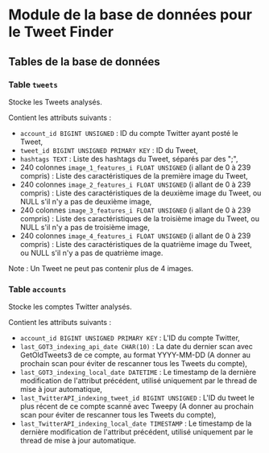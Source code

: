 # Module de la base de données pour le Tweet Finder

## Tables de la base de données

### Table `tweets`

Stocke les Tweets analysés.

Contient les attributs suivants :
* `account_id BIGINT UNSIGNED` : ID du compte Twitter ayant posté le Tweet,
* `tweet_id BIGINT UNSIGNED PRIMARY KEY` : ID du Tweet,
* `hashtags TEXT` : Liste des hashtags du Tweet, séparés par des ";",
* 240 colonnes `image_1_features_i FLOAT UNSIGNED` (i allant de 0 à 239 compris) : Liste des caractéristiques de la première image du Tweet,
* 240 colonnes `image_2_features_i FLOAT UNSIGNED` (i allant de 0 à 239 compris) : Liste des caractéristiques de la deuxième image du Tweet, ou NULL s'il n'y a pas de deuxième image,
* 240 colonnes `image_3_features_i FLOAT UNSIGNED` (i allant de 0 à 239 compris) : Liste des caractéristiques de la troisième image du Tweet, ou NULL s'il n'y a pas de troisième image,
* 240 colonnes `image_4_features_i FLOAT UNSIGNED` (i allant de 0 à 239 compris) : Liste des caractéristiques de la quatrième image du Tweet, ou NULL s'il n'y a pas de quatrième image.

Note : Un Tweet ne peut pas contenir plus de 4 images.

### Table `accounts`

Stocke les comptes Twitter analysés.

Contient les attributs suivants :
* `account_id BIGINT UNSIGNED PRIMARY KEY` : L'ID du compte Twitter,
* `last_GOT3_indexing_api_date CHAR(10)` : La date du dernier scan avec GetOldTweets3 de ce compte, au format YYYY-MM-DD (A donner au prochain scan pour éviter de rescanner tous les Tweets du compte),
* `last_GOT3_indexing_local_date DATETIME` : Le timestamp de la dernière modification de l'attribut précédent, utilisé uniquement par le thread de mise à jour automatique,
* `last_TwitterAPI_indexing_tweet_id BIGINT UNSIGNED` : L'ID du tweet le plus récent de ce compte scanné avec Tweepy (A donner au prochain scan pour éviter de rescanner tous les Tweets du compte),
* `last_TwitterAPI_indexing_local_date TIMESTAMP` : Le timestamp de la dernière modification de l'attribut précédent, utilisé uniquement par le thread de mise à jour automatique.
